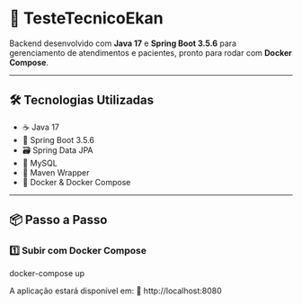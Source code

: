 # 🚀 TesteTecnicoEkan

Backend desenvolvido com **Java 17** e **Spring Boot 3.5.6** para gerenciamento de atendimentos e pacientes, pronto para rodar com **Docker Compose**.

---

## 🛠️ Tecnologias Utilizadas

- ☕ Java 17  
- 🌱 Spring Boot 3.5.6  
- 🗃️ Spring Data JPA  
- 🐬 MySQL  
- 🧰 Maven Wrapper  
- 🐳 Docker & Docker Compose  

---

## 📦 Passo a Passo

### 1️⃣ Subir com Docker Compose
docker-compose up

A aplicação estará disponível em:
🔗 http://localhost:8080
